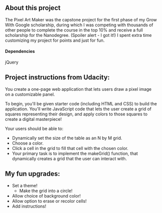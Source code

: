 ## About this project

The Pixel Art Maker was the capstone project for the first phase of my Grow With Google scholarship, during which I was competing with thousands of other people to complete the course in the top 10% and receive a full scholarship for the Nanodegree. (Spoiler alert - I got it!) I spent extra time customizing my project for points and just for fun.

#### Dependencies

jQuery

## Project instructions from Udacity:

You create a one-page web application that lets users draw a pixel image on a customizable panel.

To begin, you'll be given starter code (including HTML and CSS) to build the application. You'll write JavaScript code that lets the user create a grid of squares representing their design, and apply colors to those squares to create a digital masterpiece!

Your users should be able to:
- Dynamically set the size of the table as an N by M grid.
- Choose a color.
- Click a cell in the grid to fill that cell with the chosen color.
- Your primary task is to implement the makeGrid() function, that dynamically creates a grid that the user can interact with.

## My fun upgrades:

- Set a theme!
  - Make the grid into a circle!
- Allow choice of background color!
- Allow option to erase or recolor cells!
- Add instructions!
